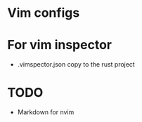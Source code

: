 Vim configs
===========

# For vim inspector
- .vimspector.json copy to the rust project

# TODO
- Markdown for nvim
